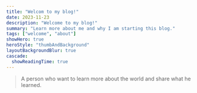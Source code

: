 ```yaml
---
title: "Welcom to my blog!"
date: 2023-11-23
description: "Welcome to my blog!"
summary: "Learn more about me and why I am starting this blog."
tags: ["welcome", "about"]
showHero: true
heroStyle: "thumbAndBackground"
layoutBackgroundBlur: true
cascade:
  showReadingTime: true
---
```

> A person who want to learn more about the world and share what he learned.